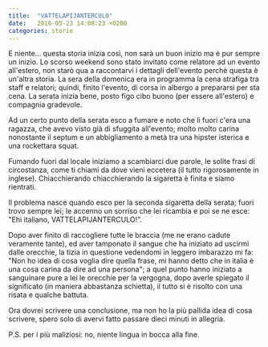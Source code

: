 ```yaml
---
title:  "VATTELAPIJANTERCULO"
date:   2016-05-23 14:08:23 +0200
categories: storie
---
```

 E niente... questa storia inizia così, non sarà un buon inizio ma è pur sempre un inizio.
 Lo scorso weekend sono stato invitato come relatore ad un evento all'estero, non starò qua a raccontarvi i dettagli dell'evento perchè questa è un'altra storia.
 La sera della domenica era in programma la cena strafiga tra staff e relatori; quindi, finito l'evento, di corsa in albergo a prepararsi per sta cena. La serata inizia bene, posto figo cibo buono (per essere all'estero) e compagnia gradevole.

 Ad un certo punto della serata esco a fumare e noto che lì fuori c'era una ragazza, che avevo visto già di sfuggita all'evento; molto molto carina nonostante il septum e un abbigliamento a metà tra una hipster isterica e una rockettara squat.

 Fumando fuori dal locale iniziamo a scambiarci due parole, le solite frasi di circostanza, come ti chiami da dove vieni eccetera (il tutto rigorosamente in inglese).
 Chiacchierando chiacchierando la sigaretta è finita e siamo rientrati.

 Il problema nasce quando esco per la seconda sigaretta della serata; fuori trovo sempre lei; le accenno un sorriso che lei ricambia e poi se ne esce: "Ehi italiano, VATTELAPIJANTERCULO!".

 Dopo aver finito di raccogliere tutte le braccia (me ne erano cadute veramente tante), ed aver tamponato il sangue che ha iniziato ad uscirmi dalle orecchie, la tizia in questione vedendomi in leggero imbarazzo mi fa: "Non ho idea di cosa voglia dire quella frase, mi hanno detto che in italia è una cosa carina da dire ad una persona"; a quel punto hanno iniziato a sanguinare pure a lei le orecchie per la vergogna, dopo averle spiegato il significato (in maniera abbastanza schietta), il tutto si è risolto con una risata e qualche battuta.

 Ora dovrei scrivere una conclusione, ma non ho la più pallida idea di cosa scrivere, spero solo di avervi fatto passare dieci minuti in allegria.

 P.S. per i più maliziosi: no, niente lingua in bocca alla fine.